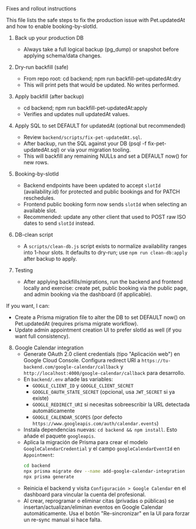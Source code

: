 Fixes and rollout instructions

This file lists the safe steps to fix the production issue with Pet.updatedAt and how to enable booking-by-slotId.

1) Back up your production DB
   - Always take a full logical backup (pg_dump) or snapshot before applying schema/data changes.

2) Dry-run backfill (safe)
   - From repo root:
     cd backend; npm run backfill-pet-updatedAt:dry
   - This will print pets that would be updated. No writes performed.

3) Apply backfill (after backup)
   - cd backend; npm run backfill-pet-updatedAt:apply
   - Verifies and updates null updatedAt values.

4) Apply SQL to set DEFAULT for updatedAt (optional but recommended)
   - Review `backend/scripts/fix-pet-updatedAt.sql`.
   - After backup, run the SQL against your DB (psql -f fix-pet-updatedAt.sql) or via your migration tooling.
   - This will backfill any remaining NULLs and set a DEFAULT now() for new rows.

5) Booking-by-slotId
   - Backend endpoints have been updated to accept `slotId` (availability.id) for protected and public bookings and for PATCH reschedules.
   - Frontend public booking form now sends `slotId` when selecting an available slot.
   - Recommended: update any other client that used to POST raw ISO dates to send `slotId` instead.

6) DB-clean script
   - A `scripts/clean-db.js` script exists to normalize availability ranges into 1-hour slots. It defaults to dry-run; use `npm run clean-db:apply` after backup to apply.

7) Testing
   - After applying backfills/migrations, run the backend and frontend locally and exercise: create pet, public booking via the public page, and admin booking via the dashboard (if applicable).

If you want, I can:
- Create a Prisma migration file to alter the DB to set DEFAULT now() on Pet.updatedAt (requires prisma migrate workflow).
- Update admin appointment creation UI to prefer slotId as well (if you want full consistency).

8) Google Calendar integration
    - Generate OAuth 2.0 client credentials (tipo "Aplicación web") en Google Cloud Console. Configura redirect URI a `https://tu-backend.com/google-calendar/callback` y `http://localhost:4000/google-calendar/callback` para desarrollo.
    - En `backend/.env` añade las variables:
       - `GOOGLE_CLIENT_ID` y `GOOGLE_CLIENT_SECRET`
       - `GOOGLE_OAUTH_STATE_SECRET` (opcional, usa `JWT_SECRET` si ya existe)
       - `GOOGLE_REDIRECT_URI` si necesitas sobreescribir la URL detectada automáticamente
       - `GOOGLE_CALENDAR_SCOPES` (por defecto `https://www.googleapis.com/auth/calendar.events`)
    - Instala dependencias nuevas: `cd backend && npm install`. Esto añade el paquete `googleapis`.
    - Aplica la migración de Prisma para crear el modelo `GoogleCalendarCredential` y el campo `googleCalendarEventId` en `Appointment`:
       ```bash
       cd backend
       npx prisma migrate dev --name add-google-calendar-integration
       npx prisma generate
       ```
    - Reinicia el backend y visita `Configuración > Google Calendar` en el dashboard para vincular la cuenta del profesional.
    - Al crear, reprogramar o eliminar citas (privadas o públicas) se insertan/actualizan/eliminan eventos en Google Calendar automáticamente. Usa el botón "Re-sincronizar" en la UI para forzar un re-sync manual si hace falta.
